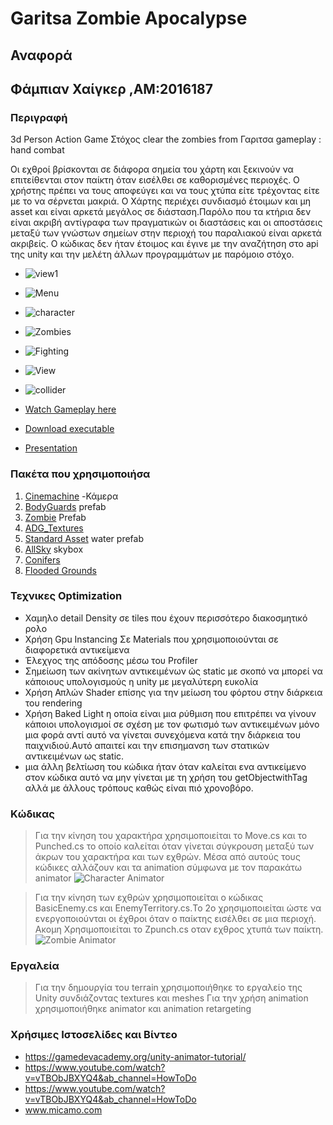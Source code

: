 # Garitsa Zombie Apocalypse
## Αναφορά
## Φάμπιαν Χαίγκερ ,ΑΜ:2016187
### Περιγραφή
3d Person Action Game
Στόχος clear the zombies from Γαριτσα
gameplay : hand combat

Οι εχθροί βρίσκονται σε διάφορα σημεία του χάρτη και ξεκινούν να επιτείθενται στον παίκτη όταν εισέλθει σε καθορισμένες περιοχές.
Ο χρήστης πρέπει να τους αποφεύγει και να τους χτύπα είτε τρέχοντας είτε με το να σέρνεται μακριά.
Ο Χάρτης περιέχει συνδιασμό έτοιμων και μη asset και είναι αρκετά μεγάλος σε διάσταση.Παρόλο που τα κτήρια δεν είναι ακριβή αντίγραφα των πραγματικών
οι διαστάσεις και οι αποστάσεις μεταξύ των γνώστων σημείων στην περιοχή του παραλιακού είναι αρκετά ακριβείς.
Ο κώδικας δεν ήταν έτοιμος και έγινε με την αναζήτηση στο api της unity και την μελέτη άλλων προγραμμάτων με παρόμοιο στόχο.


- ![view1](desktop_game.png)

- ![Menu](menu.png)

- ![character](character.png)
 
- ![Zombies](zombie.png)

- ![Fighting](fighting.png)

- ![View](view2.png)

 - ![collider](collider.png)


- [ Watch Gameplay here](https://www.youtube.com/watch?v=sgApikWOG1o)
- [ Download executable](https://drive.google.com/file/d/1KjwZX5nUTi0Axppa31r51Ig8raorerqW/view?usp=sharing)
- [Presentation](https://github.com/fabianhoegger/Unity-game/blob/master/parousiasi_psifiakoys.odp)


### Πακέτα που χρησιμοποιήσα
1. [Cinemachine](https://unity.com/unity/features/editor/art-and-design/cinemachine) -Κάμερα
2. [BodyGuards](https://assetstore.unity.com/packages/3d/characters/humanoids/humans/bodyguards-31711) prefab
3. [Zombie](https://assetstore.unity.com/packages/3d/characters/humanoids/zombie-30232) Prefab
4. [ADG_Textures](https://assetstore.unity.com/packages/2d/textures-materials/brick/18-high-resolution-wall-textures-12567)
5. [Standard Asset](https://assetstore.unity.com/packages/essentials/asset-packs/standard-assets-for-unity-2018-4-32351) water prefab
6. [AllSky](https://assetstore.unity.com/packages/2d/textures-materials/sky/allsky-free-10-sky-skybox-set-146014) skybox
7. [Conifers](https://assetstore.unity.com/packages/3d/vegetation/trees/conifers-botd-142076) 
8. [Flooded Grounds](https://assetstore.unity.com/packages/3d/environments/flooded-grounds-48529)


### Τεχνικες Optimization
- Χαμηλο detail Density σε tiles που έχουν περισσότερο διακοσμητικό ρολο
- Χρήση Gpu Instancing Σε  Materials που χρησιμοποιούνται σε διαφορετικά αντικείμενα
- Έλεχγος της απόδοσης μέσω του Profiler
- Σημείωση των ακίνητων αντικειμένων ώς static με σκοπό να μπορεί να κάποιους υπολογισμούς η unity με μεγαλύτερη ευκολία
- Χρήση Απλών Shader επίσης για την μείωση του φόρτου στην διάρκεια του rendering
- Χρήση Baked Light η οποία είναι μια ρύθμιση που επιτρέπει να γίνουν κάποιοι υπολογισμοί σε σχέση με τον φωτισμό των αντικειμένων μόνο μια φορά αντί αυτό να γίνεται συνεχόμενα κατά
την διάρκεια του παιχνιδιού.Αυτό απαιτεί και την επισημανση των στατικών αντικειμένων ως static.
- μια άλλη βελτίωση του κώδικα ήταν όταν καλείται ενα αντικείμενο στον κώδικα αυτό να μην γίνεται με τη χρήση του getObjectwithTag αλλά με άλλους τρόπους καθώς είναι πιό χρονοβόρο.

### Κώδικας

> Για την κίνηση του χαρακτήρα χρησιμοποιείται το Move.cs και το Punched.cs το οποίο καλείται όταν γίνεται σύγκρουση μεταξύ των άκρων του χαρακτήρα και των εχθρών.
 Μέσα από αυτούς τους κώδικες αλλάζουν και τα animation σύμφωνα με τον παρακάτω animator
 ![Character Animator](anim_control.png)
 
 
 >Για την κίνηση των εχθρών χρησιμοποιείται ο κώδικας BasicEnemy.cs και EnemyTerritory.cs.Το 2ο χρησιμοποιείται ώστε να ενεργοποιούνται οι έχθροι όταν ο παίκτης εισέλθει σε μια περιοχή.
  Ακομη Χρησιμοποιείται το Zpunch.cs οταν εχθρος χτυπά των παίκτη.
  ![Zombie Animator](zombanim.png)
  ### Εργαλεία
   >Για την δημουργία του terrain χρησιμοποιήθηκε το εργαλείο της Unity συνδιάζοντας textures και meshes
   >Για την χρήση animation χρησιμοποιήθηκε animator και animation retargeting
   
   ### Χρήσιμες Ιστοσελίδες και Βίντεο
 - https://gamedevacademy.org/unity-animator-tutorial/
  - https://www.youtube.com/watch?v=vTBObJBXYQ4&ab_channel=HowToDo
  - https://www.youtube.com/watch?v=vTBObJBXYQ4&ab_channel=HowToDo
  - www.micamo.com
   
